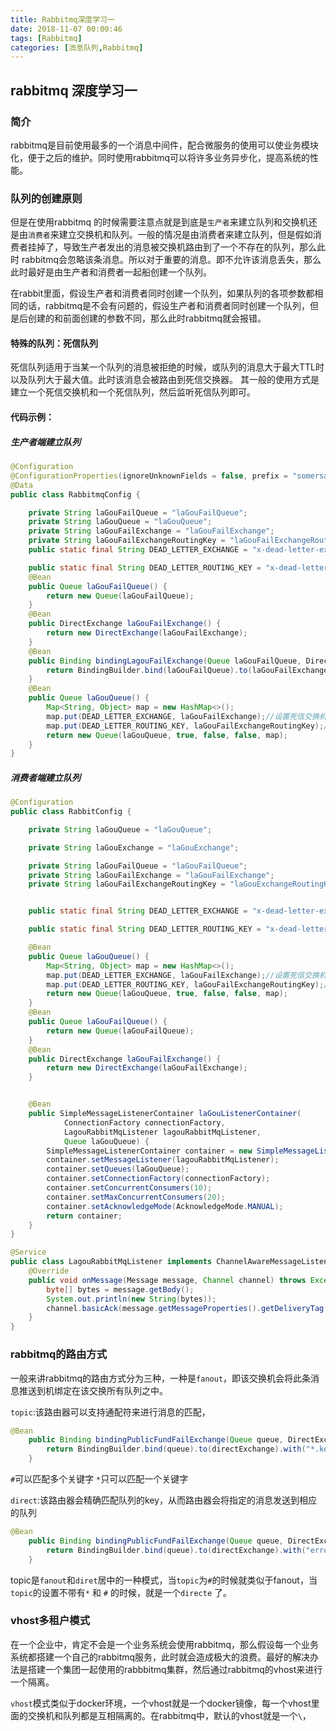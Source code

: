 ```yaml
---
title: Rabbitmq深度学习一
date: 2018-11-07 00:00:46
tags: [Rabbitmq]
categories: [消息队列,Rabbitmq]
---
```

## rabbitmq 深度学习一
### 简介
rabbitmq是目前使用最多的一个消息中间件，配合微服务的使用可以使业务模块化，便于之后的维护。同时使用rabbitmq可以将许多业务异步化，提高系统的性能。

### 队列的创建原则
但是在使用rabbitmq 的时候需要注意点就是到底是`生产者`来建立队列和交换机还是由`消费者`来建立交换机和队列。一般的情况是由消费者来建立队列，但是假如消费者挂掉了，导致生产者发出的消息被交换机路由到了一个不存在的队列，那么此时 rabbitmq会忽略该条消息。所以对于重要的消息。即不允许该消息丢失，那么此时最好是由生产者和消费者一起船创建一个队列。

在rabbit里面，假设生产者和消费者同时创建一个队列，如果队列的各项参数都相同的话，rabbitmq是不会有问题的，假设生产者和消费者同时创建一个队列，但是后创建的和前面创建的参数不同，那么此时rabbitmq就会报错。

#### 特殊的队列：死信队列
死信队列适用于当某一个队列的消息被拒绝的时候，或队列的消息大于最大TTL时以及队列大于最大值。此时该消息会被路由到死信交换器。
其一般的使用方式是建立一个死信交换机和一个死信队列，然后监听死信队列即可。

#### 代码示例：

##### 生产者端建立队列
```java
@Configuration
@ConfigurationProperties(ignoreUnknownFields = false, prefix = "somersames.rabbitmq")
@Data
public class RabbitmqConfig {

    private String laGouFailQueue = "laGouFailQueue";
    private String laGouQueue = "laGouQueue";
    private String laGouFailExchange = "laGouFailExchange";
    private String laGouFailExchangeRoutingKey = "laGouFailExchangeRoutingKey";
    public static final String DEAD_LETTER_EXCHANGE = "x-dead-letter-exchange";

    public static final String DEAD_LETTER_ROUTING_KEY = "x-dead-letter-routing-key";
    @Bean
    public Queue laGouFailQueue() {
        return new Queue(laGouFailQueue);
    }
    @Bean
    public DirectExchange laGouFailExchange() {
        return new DirectExchange(laGouFailExchange);
    }
    @Bean
    public Binding bindingLagouFailExchange(Queue laGouFailQueue, DirectExchange laGouFailExchange) {
        return BindingBuilder.bind(laGouFailQueue).to(laGouFailExchange).with(laGouFailExchangeRoutingKey);
    }
    @Bean
    public Queue laGouQueue() {
        Map<String, Object> map = new HashMap<>();
        map.put(DEAD_LETTER_EXCHANGE, laGouFailExchange);//设置死信交换机
        map.put(DEAD_LETTER_ROUTING_KEY, laGouFailExchangeRoutingKey);//设置死信routingKey
        return new Queue(laGouQueue, true, false, false, map);
    }
}

```

##### 消费者端建立队列
```java
@Configuration
public class RabbitConfig {

    private String laGouQueue = "laGouQueue";

    private String laGouExchange = "laGouExchange";

    private String laGouFailQueue = "laGouFailQueue";
    private String laGouFailExchange = "laGouFailExchange";
    private String laGouFailExchangeRoutingKey = "laGouExchangeRoutingKey";


    public static final String DEAD_LETTER_EXCHANGE = "x-dead-letter-exchange";

    public static final String DEAD_LETTER_ROUTING_KEY = "x-dead-letter-routing-key";

    @Bean
    public Queue laGouQueue() {
        Map<String, Object> map = new HashMap<>();
        map.put(DEAD_LETTER_EXCHANGE, laGouFailExchange);//设置死信交换机
        map.put(DEAD_LETTER_ROUTING_KEY, laGouFailExchangeRoutingKey);//设置死信routingKey
        return new Queue(laGouQueue, true, false, false, map);
    }
    @Bean
    public Queue laGouFailQueue() {
        return new Queue(laGouFailQueue);
    }
    @Bean
    public DirectExchange laGouFailExchange() {
        return new DirectExchange(laGouFailExchange);
    }


    @Bean
    public SimpleMessageListenerContainer laGouListenerContainer(
            ConnectionFactory connectionFactory,
            LagouRabbitMqListener lagouRabbitMqListener,
            Queue laGouQueue) {
        SimpleMessageListenerContainer container = new SimpleMessageListenerContainer();
        container.setMessageListener(lagouRabbitMqListener);
        container.setQueues(laGouQueue);
        container.setConnectionFactory(connectionFactory);
        container.setConcurrentConsumers(10);
        container.setMaxConcurrentConsumers(20);
        container.setAcknowledgeMode(AcknowledgeMode.MANUAL);
        return container;
    }
}

@Service
public class LagouRabbitMqListener implements ChannelAwareMessageListener {
    @Override
    public void onMessage(Message message, Channel channel) throws Exception {
        byte[] bytes = message.getBody();
        System.out.println(new String(bytes));
        channel.basicAck(message.getMessageProperties().getDeliveryTag(),false);
    }
}

```

### rabbitmq的路由方式
一般来讲rabbitmq的路由方式分为三种，一种是`fanout`，即该交换机会将此条消息推送到机绑定在该交换所有队列之中。

`topic`:该路由器可以支持通配符来进行消息的匹配，
```java
@Bean
    public Binding bindingPublicFundFailExchange(Queue queue, DirectExchange directExchange) {
        return BindingBuilder.bind(queue).to(directExchange).with("*.key");
    }
```
`#`可以匹配多个关键字
`*`只可以匹配一个关键字

`direct`:该路由器会精确匹配队列的key，从而路由器会将指定的消息发送到相应的队列
```java
@Bean
    public Binding bindingPublicFundFailExchange(Queue queue, DirectExchange directExchange) {
        return BindingBuilder.bind(queue).to(directExchange).with("error.key");
    }
```

topic是`fanout`和`diret`居中的一种模式，当`topic`为`#`的时候就类似于fanout，当`topic`的设置不带有`*` 和 `#` 的时候，就是一个`directe` 了。


### vhost多租户模式
在一个企业中，肯定不会是一个业务系统会使用rabbitmq，那么假设每一个业务系统都搭建一个自己的rabbitmq服务，此时就会造成极大的浪费。最好的解决办法是搭建一个集团一起使用的rabbbitmq集群，然后通过rabbitmq的vhost来进行一个隔离。

`vhost`模式类似于docker环境，一个vhost就是一个docker镜像，每一个vhost里面的交换机和队列都是互相隔离的。在rabbitmq中，默认的vhost就是一个`\`，
